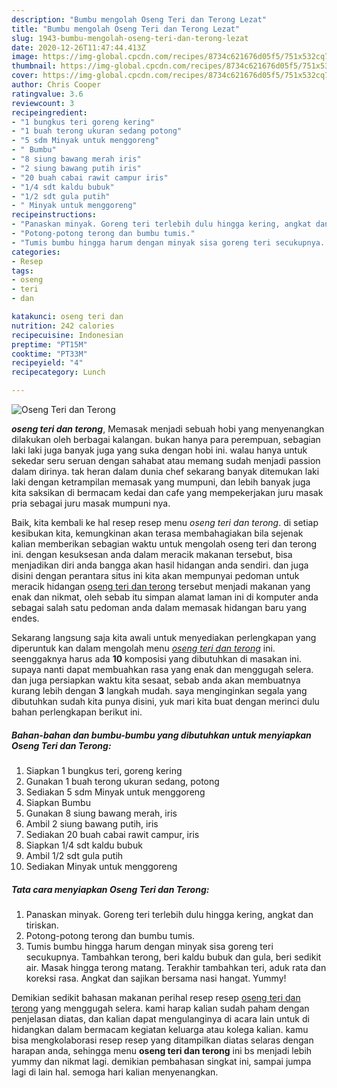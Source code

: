 ```yaml
---
description: "Bumbu mengolah Oseng Teri dan Terong Lezat"
title: "Bumbu mengolah Oseng Teri dan Terong Lezat"
slug: 1943-bumbu-mengolah-oseng-teri-dan-terong-lezat
date: 2020-12-26T11:47:44.413Z
image: https://img-global.cpcdn.com/recipes/8734c621676d05f5/751x532cq70/oseng-teri-dan-terong-foto-resep-utama.jpg
thumbnail: https://img-global.cpcdn.com/recipes/8734c621676d05f5/751x532cq70/oseng-teri-dan-terong-foto-resep-utama.jpg
cover: https://img-global.cpcdn.com/recipes/8734c621676d05f5/751x532cq70/oseng-teri-dan-terong-foto-resep-utama.jpg
author: Chris Cooper
ratingvalue: 3.6
reviewcount: 3
recipeingredient:
- "1 bungkus teri goreng kering"
- "1 buah terong ukuran sedang potong"
- "5 sdm Minyak untuk menggoreng"
- " Bumbu"
- "8 siung bawang merah iris"
- "2 siung bawang putih iris"
- "20 buah cabai rawit campur iris"
- "1/4 sdt kaldu bubuk"
- "1/2 sdt gula putih"
- " Minyak untuk menggoreng"
recipeinstructions:
- "Panaskan minyak. Goreng teri terlebih dulu hingga kering, angkat dan tiriskan."
- "Potong-potong terong dan bumbu tumis."
- "Tumis bumbu hingga harum dengan minyak sisa goreng teri secukupnya. Tambahkan terong, beri kaldu bubuk dan gula, beri sedikit air. Masak hingga terong matang. Terakhir tambahkan teri, aduk rata dan koreksi rasa. Angkat dan sajikan bersama nasi hangat. Yummy!"
categories:
- Resep
tags:
- oseng
- teri
- dan

katakunci: oseng teri dan 
nutrition: 242 calories
recipecuisine: Indonesian
preptime: "PT15M"
cooktime: "PT33M"
recipeyield: "4"
recipecategory: Lunch

---
```



![Oseng Teri dan Terong](https://img-global.cpcdn.com/recipes/8734c621676d05f5/751x532cq70/oseng-teri-dan-terong-foto-resep-utama.jpg)

<b><i>oseng teri dan terong</i></b>, Memasak menjadi sebuah hobi yang menyenangkan dilakukan oleh berbagai kalangan. bukan hanya para perempuan, sebagian laki laki juga banyak juga yang suka dengan hobi ini. walau hanya untuk sekedar seru seruan dengan sahabat atau memang sudah menjadi passion dalam dirinya. tak heran dalam dunia chef sekarang banyak ditemukan laki laki dengan ketrampilan memasak yang mumpuni, dan lebih banyak juga kita saksikan di bermacam kedai dan cafe yang mempekerjakan juru masak pria sebagai juru masak mumpuni nya.

Baik, kita kembali ke hal resep resep menu <i>oseng teri dan terong</i>. di setiap kesibukan kita, kemungkinan akan terasa membahagiakan bila sejenak kalian memberikan sebagian waktu untuk mengolah oseng teri dan terong ini. dengan kesuksesan anda dalam meracik makanan tersebut, bisa menjadikan diri anda bangga akan hasil hidangan anda sendiri. dan juga disini dengan perantara situs ini kita akan mempunyai pedoman untuk meracik hidangan <u>oseng teri dan terong</u> tersebut menjadi makanan yang enak dan nikmat, oleh sebab itu simpan alamat laman ini di komputer anda sebagai salah satu pedoman anda dalam memasak hidangan baru yang endes.




Sekarang langsung saja kita awali untuk menyediakan perlengkapan yang diperuntuk kan dalam mengolah menu <u><i>oseng teri dan terong</i></u> ini. seenggaknya harus ada <b>10</b> komposisi yang dibutuhkan di masakan ini. supaya nanti dapat membuahkan rasa yang enak dan menggugah selera. dan juga persiapkan waktu kita sesaat, sebab anda akan membuatnya kurang lebih dengan <b>3</b> langkah mudah. saya menginginkan segala yang dibutuhkan sudah kita punya disini, yuk mari kita buat dengan merinci dulu bahan perlengkapan berikut ini.

<!--inarticleads1-->

##### Bahan-bahan dan bumbu-bumbu yang dibutuhkan untuk menyiapkan Oseng Teri dan Terong:

1. Siapkan 1 bungkus teri, goreng kering
1. Gunakan 1 buah terong ukuran sedang, potong
1. Sediakan 5 sdm Minyak untuk menggoreng
1. Siapkan  Bumbu
1. Gunakan 8 siung bawang merah, iris
1. Ambil 2 siung bawang putih, iris
1. Sediakan 20 buah cabai rawit campur, iris
1. Siapkan 1/4 sdt kaldu bubuk
1. Ambil 1/2 sdt gula putih
1. Sediakan  Minyak untuk menggoreng




<!--inarticleads2-->

##### Tata cara menyiapkan Oseng Teri dan Terong:

1. Panaskan minyak. Goreng teri terlebih dulu hingga kering, angkat dan tiriskan.
1. Potong-potong terong dan bumbu tumis.
1. Tumis bumbu hingga harum dengan minyak sisa goreng teri secukupnya. Tambahkan terong, beri kaldu bubuk dan gula, beri sedikit air. Masak hingga terong matang. Terakhir tambahkan teri, aduk rata dan koreksi rasa. Angkat dan sajikan bersama nasi hangat. Yummy!




Demikian sedikit bahasan makanan perihal resep resep <u>oseng teri dan terong</u> yang menggugah selera. kami harap kalian sudah paham dengan penjelasan diatas, dan kalian dapat mengulanginya di acara lain untuk di hidangkan dalam bermacam kegiatan keluarga atau kolega kalian. kamu bisa mengkolaborasi resep resep yang ditampilkan diatas selaras dengan harapan anda, sehingga menu <b>oseng teri dan terong</b> ini bs menjadi lebih yummy dan nikmat lagi. demikian pembahasan singkat ini, sampai jumpa lagi di lain hal. semoga hari kalian menyenangkan.
